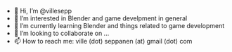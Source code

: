 - 👋 Hi, I’m @villesepp
- 👀 I’m interested in Blender and game develpment in general
- 🌱 I’m currently learning Blender and things related to game development
- 💞️ I’m looking to collaborate on ...
- 📫 How to reach me: ville (dot) seppanen (at) gmail (dot) com

<!---
villesepp/villesepp is a ✨ special ✨ repository because its `README.md` (this file) appears on your GitHub profile.
You can click the Preview link to take a look at your changes.
--->
